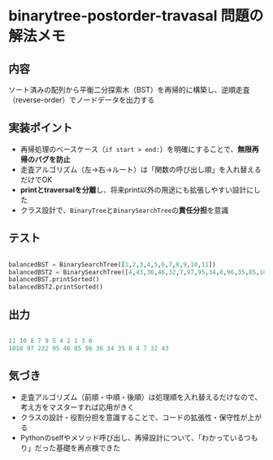 # binarytree-postorder-travasal 問題の解法メモ

## 内容

ソート済みの配列から平衡二分探索木（BST）を再帰的に構築し、逆順走査（reverse-order）でノードデータを出力する

## 実装ポイント

- 再帰処理のベースケース（`if start > end:`）を明確にすることで、**無限再帰のバグを防止**
- 走査アルゴリズム（左→右→ルート）は「関数の呼び出し順」を入れ替えるだけでOK
- **printとtraversalを分離**し、将来print以外の用途にも拡張しやすい設計にした
- クラス設計で、`BinaryTree`と`BinarySearchTree`の**責任分担**を意識

## テスト

```python

balancedBST = BinarySearchTree([1,2,3,4,5,6,7,8,9,10,11])
balancedBST2 = BinarySearchTree([4,43,36,46,32,7,97,95,34,8,96,35,85,1010,232])
balancedBST.printSorted()
balancedBST2.printSorted()

```

## 出力

```python

11 10 8 7 9 5 4 2 1 3 6
1010 97 232 95 46 85 96 36 34 35 8 4 7 32 43

```

## 気づき
- 走査アルゴリズム（前順・中順・後順）は処理順を入れ替えるだけなので、考え方をマスターすれば応用がきく
- クラスの設計・役割分担を意識することで、コードの拡張性・保守性が上がる
- Pythonのselfやメソッド呼び出し、再帰設計について、「わかっているつもり」だった基礎を再点検できた